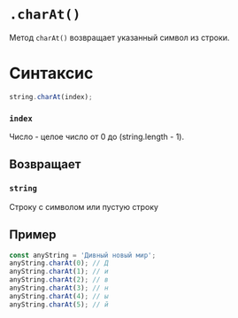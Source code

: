 # `.charAt()`

Метод `charAt()` возвращает указанный символ из строки.

# Синтаксис

```js
string.charAt(index);
```

### `index`

Число - целое число от 0 до (string.length - 1).

## Возвращает

### `string`

Строку с символом или пустую строку

## Пример

```js
const anyString = 'Дивный новый мир';
anyString.charAt(0); // Д
anyString.charAt(1); // и
anyString.charAt(2); // в
anyString.charAt(3); // н
anyString.charAt(4); // ы
anyString.charAt(5); // й
```
